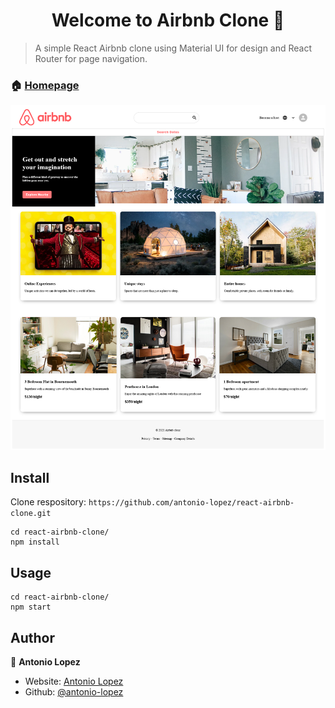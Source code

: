 <h1 align="center">Welcome to Airbnb Clone 👋</h1>
<p>
</p>

> A simple React Airbnb clone using Material UI for design and React Router for page navigation.

### 🏠 [Homepage](https://antonio-airbnb-clone.netlify.app/)

![](/uploads/airbnb-clone-screenshot2.png?raw=true)

## Install

Clone respository: `https://github.com/antonio-lopez/react-airbnb-clone.git`

```
cd react-airbnb-clone/
npm install
```

## Usage

```
cd react-airbnb-clone/
npm start
```

## Author

👤 **Antonio Lopez**

- Website: [Antonio Lopez](https://www.antoniolopez.me/)
- Github: [@antonio-lopez](https://github.com/antonio-lopez)
